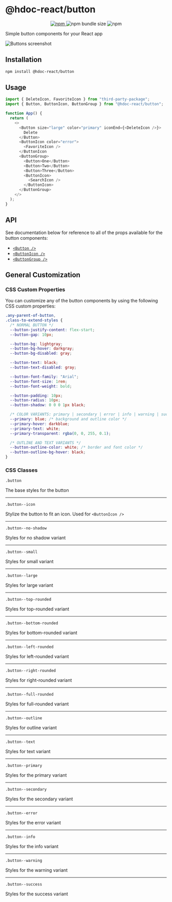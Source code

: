 # @hdoc-react/button

<p align="center">
  <a href="https://www.npmjs.com/package/@hdoc-react/button">
    <img alt="npm" src="https://img.shields.io/npm/v/%40hdoc-react%2Fbutton">
  </a>
  <img alt="npm bundle size" src="https://img.shields.io/bundlephobia/minzip/%40hdoc-react%2Fbutton">
  <img alt="npm" src="https://img.shields.io/npm/dm/%40hdoc-react%2Fbutton">
</p>

Simple button components for your React app

![Buttons screenshot](https://github.com/Hdoc1509/react-components/assets/72316111/01f187c2-ff80-41d0-b857-74f3c0bf9201)

## Installation

```bash
npm install @hdoc-react/button
```

## Usage

```js
import { DeleteIcon, FavoriteIcon } from "third-party-package";
import { Button, ButtonIcon, ButtonGroup } from "@hdoc-react/button";

function App() {
  return (
    <>
      <Button size="large" color="primary" iconEnd={<DeleteIcon />}>
        Delete
      </Button>
      <ButtonIcon color="error">
        <FavoriteIcon />
      </ButtonIcon
      <ButtonGroup>
        <Button>One</Button>
        <Button>Two</Button>
        <Button>Three</Button>
        <ButtonIcon>
          <SearchIcon />
        </ButtonIcon>
      </ButtonGroup>
    </>
  );
}
```

## API

See documentation below for reference to all of the props available for the
button components:

- [`<Button />`](docs/Button.md)
- [`<ButtonIcon />`](docs/ButtonIcon.md)
- [`<ButtonGroup />`](docs/ButtonGroup.md)

## General Customization

### CSS Custom Properties

You can customize any of the button components by using the following CSS
custom properties:

```css
.any-parent-of-button,
.class-to-extend-styles {
  /* NORMAL BUTTON */
  --button-justify-content: flex-start;
  --button-gap: 10px;

  --button-bg: lightgray;
  --button-bg-hover: darkgray;
  --button-bg-disabled: gray;

  --button-text: black;
  --button-text-disabled: gray;

  --button-font-family: "Arial";
  --button-font-size: 1rem;
  --button-font-weight: bold;

  --button-padding: 10px;
  --button-radius: 10px;
  --button-shadow: 0 0 0 1px black;

  /* COLOR VARIANTS: primary | secondary | error | info | warning | success */
  --primary: blue; /* background and outline color */
  --primary-hover: darkblue;
  --primary-text: white;
  --primary-transparent: rgba(0, 0, 255, 0.1);

  /* OUTLINE AND TEXT VARIANTS */
  --button-outline-color: white; /* border and font color */
  --button-outline-bg-hover: black;
}
```

### CSS Classes

`.button`

The base styles for the button

---

`.button--icon`

Stylize the button to fit an icon. Used for `<ButtonIcon />`

---

`.button--no-shadow`

Styles for no shadow variant

---

`.button--small`

Styles for small variant

---

`.button--large`

Styles for large variant

---

`.button--top-rounded`

Styles for top-rounded variant

---

`.button--bottom-rounded`

Styles for bottom-rounded variant

---

`.button--left-rounded`

Styles for left-rounded variant

---

`.button--right-rounded`

Styles for right-rounded variant

---

`.button--full-rounded`

Styles for full-rounded variant

---

`.button--outline`

Styles for outline variant

---

`.button--text`

Styles for text variant

---

`.button--primary`

Styles for the primary variant

---

`.button--secondary`

Styles for the secondary variant

---

`.button--error`

Styles for the error variant

---

`.button--info`

Styles for the info variant

---

`.button--warning`

Styles for the warning variant

---

`.button--success`

Styles for the success variant
